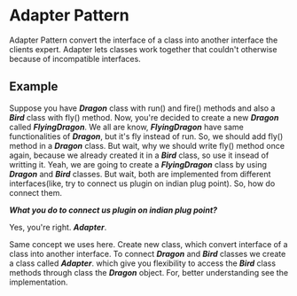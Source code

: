 # Adapter Pattern
Adapter Pattern convert the interface of a class into another interface the clients expert. Adapter lets classes work together that couldn't otherwise because of incompatible interfaces.

## Example 
Suppose you have __*Dragon*__ class with run() and fire() methods and also a __*Bird*__ class with fly() method. Now, you're decided to create a new __*Dragon*__ called __*FlyingDragon*__. We all are know, __*FlyingDragon*__ have same functionalities of __*Dragon*__, but it's fly instead of run. So, we should add fly() method in a __*Dragon*__ class. But wait, why we should write fly() method once again, because we already created it in a __*Bird*__ class, so use it insead of writting it. Yeah, we are going to create a __*FlyingDragon*__ class by using __*Dragon*__ and __*Bird*__ classes. But wait, both are implemented from different interfaces(like, try to connect us plugin on indian plug point). So, how do connect them. 

__*What you do to connect us plugin on indian plug point?*__

Yes, you're right. __*Adapter*__.

Same concept we uses here. Create new class, which convert interface of a class into another interface. 
To connect __*Dragon*__ and __*Bird*__ classes we create a class called __*Adapter*__. which give you flexibility to access the __*Bird*__ class methods through class the __*Dragon*__ object. For, better understanding see the implementation.
